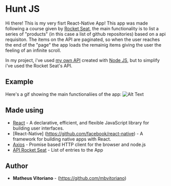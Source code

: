 # Hunt JS

Hi there!
This is my very fisrt React-Native App!
This app was made following a course given by [Rocket Seat](https://rocketseat.com.br/), the main functionality is to list a series of "products" (in this case a list of github repositories) based on a api requisiton.
 The items on the API are paginated, so when the user reaches the end of the "page" the app loads the remainig items giving the user the feeling of an infinite scroll.
 
 In my project, i've used [my own API](https://github.com/mbvitoriano/node-api) created with [Node JS](https://github.com/nodejs/node), but to simplify i've used the Rocket Seat's API.
  


## Example

Here's a gif showing the main functionaliies of the app:
![Alt Text](example.gif)


## Made using

* [React](https://github.com/facebook/react) - A declarative, efficient, and flexible JavaScript library for building user interfaces.
* [React-Native] (https://github.com/facebook/react-native) - A framework for building native apps with React.
* [Axios](https://github.com/axios/axios) - Promise based HTTP client for the browser and node.js
* [API Rocket Seat](http://rocketseat-node.herokuapp.com/api/products) - List of entries to the App

## Author

* **Matheus Vitoriano** - (https://github.com/mbvitoriano)


